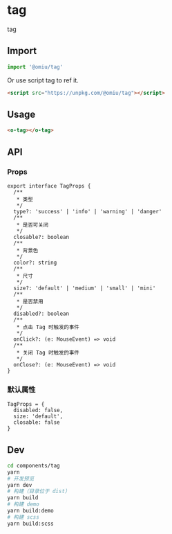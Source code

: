 # tag

tag

## Import

```js
import '@omiu/tag'
```

Or use script tag to ref it.

```html
<script src="https://unpkg.com/@omiu/tag"></script>
```

## Usage

```html
<o-tag></o-tag>
```

## API

### Props

```tsx
export interface TagProps {
  /**
   * 类型
   */
  type?: 'success' | 'info' | 'warning' | 'danger'
  /**
   * 是否可关闭
   */
  closable?: boolean
  /**
   * 背景色
   */
  color?: string
  /**
   * 尺寸
   */
  size?: 'default' | 'medium' | 'small' | 'mini'
  /**
   * 是否禁用
   */
  disabled?: boolean
  /**
   * 点击 Tag 时触发的事件
   */
  onClick?: (e: MouseEvent) => void
  /**
   * 关闭 Tag 时触发的事件
   */
  onClose?: (e: MouseEvent) => void
}
```

### 默认属性

```tsx
TagProps = {
  disabled: false,
  size: 'default',
  closable: false
}
```

## Dev

```bash
cd components/tag
yarn
# 开发预览
yarn dev
# 构建（目录位于 dist）
yarn build
# 构建 demo
yarn build:demo
# 构建 scss
yarn build:scss
```
